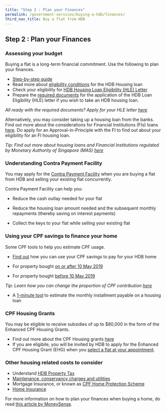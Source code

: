 ```yaml
---
title: "Step 2 : Plan your Finances"
permalink: /government-services/buying-a-hdb/finances/
third_nav_title: Buy a flat from HDB
---
```


## Step 2 : Plan your Finances

### Assessing your budget

Buying a flat is a long-term financial commitment. Use the following to plan your finances.

- [Step-by-step guide](https://hdb.gov.sg/cs/infoweb/residential/financing-a-flat-purchase/step-by-step-guide-to-financial-planning)
- Read more about [eligibility conditions](https://hdb.gov.sg/cs/infoweb/residential/financing-a-flat-purchase/housing-loan-from-hdb/eligibility-conditions) for the HDB Housing loan
- Check your eligibility for [HDB Housing Loan Eligibility (HLE) Letter](https://services2.hdb.gov.sg/webapp/BP13EligCheck/BP13SHome?strSystem=CHECK)
- Prepare the [required documents](https://hdb.gov.sg/cs/infoweb/residential/financing-a-flat-purchase/housing-loan-from-hdb/income-guidelines-and-other-documents) for the application of the HDB Loan Eligibility (HLE) letter if you wish to take an HDB housing loan.

*All ready with the required documents? Apply for your HLE letter [here](https://services2.hdb.gov.sg/webapp/BP27AWHLEApplication/BP27SHome)*

Alternatively, you may consider taking up a housing loan from the banks. 
Find out more about the considerations for Financial Institutions (FIs) loans [here](https://hdb.gov.sg/cs/infoweb/residential/financing-a-flat-purchase/housing-loan-from-banks). Do apply for an Approval-in-Principle with the FI to find out about your eligibility for an FI housing loan.

*Tip: Find out more about housing loans and Financial Institutions regulated by Monetary Authority of Singapore (MAS) [here](https://www.moneysense.gov.sg/-/media/moneysense/media-article/about_home-loans_english.pdf?la=en&hash=BE9E0DE08401B8C017DE51856BC2DEF23050414C)*


### Understanding Contra Payment Facility
You may apply for the [Contra Payment Facility](https://hdb.gov.sg/cs/infoweb/residential/financing-a-flat-purchase/housing-loan-from-hdb/contra-payment-facility-for-new-flats) when you are buying a flat from HDB and selling your existing flat concurrently. 

Contra Payment Facility can help you:
- Reduce the cash outlay needed for your flat

- Reduce the housing loan amount needed and the subsequent monthly repayments (thereby saving on interest payments)

- Collect the keys to your flat while selling your existing flat
    

### Using your CPF savings to finance your home

Some CPF tools to help you estimate CPF usage.

- [Find out](https://www.cpf.gov.sg/Members/Schemes/schemes/housing/public-housing-scheme) how you can use your CPF savings to pay for your HDB home

- For property bought [on or after 10 May 2019](https://www.cpf.gov.sg/eSvc/Web/Schemes/CpfHousingUsage/Input1)

- For property bought [before 10 May 2019](https://www.cpf.gov.sg/eSvc/Web/Schemes/CpfHousingWithdrawalLimits/CpfHousingWithdrawalLimits)

*Tip: Learn how you can change the proportion of CPF contribution [here](https://www.cpf.gov.sg/members/FAQ/schemes/housing/housing-scheme/FAQDetails?category=housing&group=Housing+Scheme&ajfaqid=2185620&folderid=11415)*

- A [1-minute tool](https://www.cpf.gov.sg/eSvc/Web/Schemes/MonthlyInstallment/MonthlyInstallmentCalculate) to estimate the monthly installment payable on a housing loan


### CPF Housing Grants

You may be eligible to receive subsidies of up to $80,000 in the form of the Enhanced CPF Housing Grants. 

- Find out more about the CPF Housing grants [here](https://www.hdb.gov.sg/cs/infoweb/residential/buying-a-flat/new/cpf-housing-grants-for-hdb-flats)
- If you are eligibile, you will be invited by HDB to apply for the Enhanced CPF Housing Grant (EHG) when you [select a flat at your appointment](/government-services/buying-a-hdb/book-flat/).


### Other housing related costs to consider

- Understand [HDB Property Tax](https://www.iras.gov.sg/irashome/Property/Property-owners/Learning-the-basics/Essential-Property-Tax-Information-for-HDB-Flat-Owners)
- [Maintenance, conservancy charges and utilities](https://www.hdb.gov.sg/cs/infoweb/residential/selling-a-flat/finance/costs-and-fees)
- Mortgage Insurance, or known as [CPF Home Protection Scheme](https://www.cpf.gov.sg/Members/Schemes/schemes/housing/home-protection-scheme)
- [Home Insurance](http://gia.org.sg/consumers/property.html)

For more information on how to plan your finances when buying a home, do read [this article by MoneySense](https://www.moneysense.gov.sg/articles/2018/10/understand-the-costs-of-buying-a-home).


